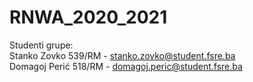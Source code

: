 # RNWA_2020_2021
Studenti grupe:<br>
Stanko Zovko 539/RM - stanko.zovko@student.fsre.ba <br>
Domagoj Perić 518/RM - domagoj.peric@student.fsre.ba <br>
